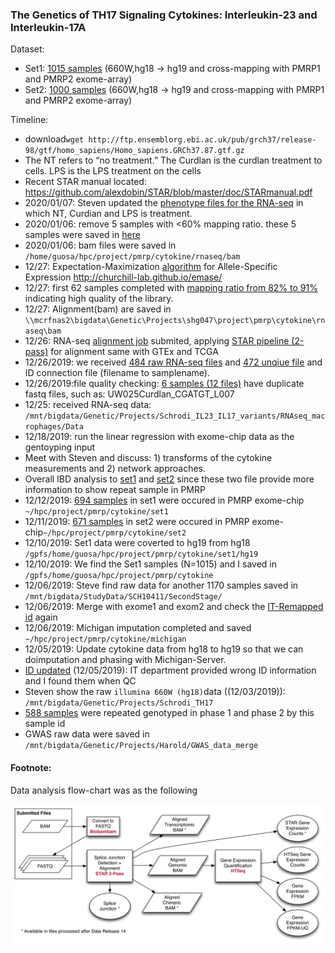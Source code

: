 ### The Genetics of TH17 Signaling Cytokines: Interleukin-23 and Interleukin-17A


Dataset:

* Set1: [1015 samples](./extdata/660w/readme.md) (660W,hg18 -> hg19 and cross-mapping with PMRP1 and PMRP2 exome-array)
* Set2: [1000 samples](./extdata/660w/readme.md) (660W,hg18 -> hg19 and cross-mapping with PMRP1 and PMRP2 exome-array)

Timeline:

* download`wget http://ftp.ensemblorg.ebi.ac.uk/pub/grch37/release-98/gtf/homo_sapiens/Homo_sapiens.GRCh37.87.gtf.gz`
* The NT refers to “no treatment.”  The Curdlan is the curdlan treatment to cells. LPS is the LPS treatment on the cells
* Recent STAR manual located: https://github.com/alexdobin/STAR/blob/master/doc/STARmanual.pdf
* 2020/01/07: Steven updated the [phenotype files for the RNA-seq](AxialSpA_MasterFile_02Nov2015_corrected_for_SampSwap_2019.xlsx) in which NT, Curdian and LPS is treatment.
* 2020/01/06: remove 5 samples with <60% mapping ratio. these 5 samples were saved in [here](./extdata/5samplewithlowmapping.txt)
* 2020/01/06: bam files were saved in `/home/guosa/hpc/project/pmrp/cytokine/rnaseq/bam`
* 12/27: Expectation-Maximization [algorithm](https://www.rna-seqblog.com/hierarchical-analysis-of-rna-seq-reads-improves-the-accuracy-of-allele-specific-expression/) for Allele-Specific Expression http://churchill-lab.github.io/emase/
* 12/27: first 62 samples completed with [mapping ratio from 82% to 91%](mappingratio.csv) indicating high quality of the library. 
* 12/27: Alignment(bam) are saved in `\\mcrfnas2\bigdata\Genetic\Projects\shg047\project\pmrp\cytokine\rnaseq\bam`
* 12/26: RNA-seq [alignment job](star.sh) submited, applying [STAR pipeline (2-pass)](https://groups.google.com/forum/#!msg/rna-star/4dhcEGFMiK0/XoMh6rB7CwAJ) for alignment same with GTEx and TCGA
* 12/26/2019: we received [484 raw RNA-seq files](filename2.txt) and [472 unqiue file](filename.unique.txt) and ID connection file (filename to samplename).
* 12/26/2019:file quality checking: [6 samples (12 files)](extdata/rnaseq/repeatsample.csv) have duplicate fastq files, such as: UW025Curdlan_CGATGT_L007 
* 12/25: received RNA-seq data: `/mnt/bigdata/Genetic/Projects/Schrodi_IL23_IL17_variants/RNAseq_macrophages/Data`
* 12/18/2019: run the linear regression with exome-chip data as the gentoyping input
* Meet with Steven and discuss: 1) transforms of the cytokine measurements and 2) network approaches.
* Overall IBD analysis to [set1](extdata/cytokine_set2_pmrp.genome.ibd) and [set2](extdata/cytokine_set2_pmrp.genome.ibd) since these two file provide more information to show repeat sample in PMRP
* 12/12/2019: [694 samples](extdata/cytokine_set1_pmrp.ibd.matchid.csv) in set1 were occured in PMRP exome-chip `~/hpc/project/pmrp/cytokine/set1`
* 12/11/2019: [671 samples](extdata/cytokine_set2_pmrp.ibd.matchid.csv) in set2 were occured in PMRP exome-chip`~/hpc/project/pmrp/cytokine/set2`
* 12/10/2019: Set1 data were coverted to hg19 from hg18 `/gpfs/home/guosa/hpc/project/pmrp/cytokine/set1/hg19`
* 12/10/2019: We find the Set1 samples (N=1015) and I saved in `/gpfs/home/guosa/hpc/project/pmrp/cytokine`
* 12/06/2019: Steve find raw data for another 1170 samples saved in `/mnt/bigdata/StudyData/SCH10411/SecondStage/`
* 12/06/2019: Merge with exome1 and exom2 and check the [IT-Remapped id](SCH101411_Crosswalk.csv) again 
* 12/06/2019: Michigan imputation completed and saved `~/hpc/project/pmrp/cytokine/michigan`
* 12/05/2019: Update cytokine data from hg18 to hg19 so that we can doimputation and phasing with Michigan-Server.
* [ID updated](SCH101411_Crosswalk.csv) (12/05/2019): IT department provided wrong ID information and I found them when QC 
* Steven show the raw `illumina 660W (hg18)`data ((12/03/2019)): `/mnt/bigdata/Genetic/Projects/Schrodi_TH17`
* [588 samples](overlapSample.txt) were repeated genotyped in phase 1 and phase 2 by this sample id
* GWAS raw data were saved in `/mnt/bigdata/Genetic/Projects/Harold/GWAS_data_merge`

#### Footnote:

Data analysis flow-chart was as the following

![](https://github.com/Shicheng-Guo/RnaseqBacterial/blob/master/gene-expression-quantification-pipeline-v2.png)

